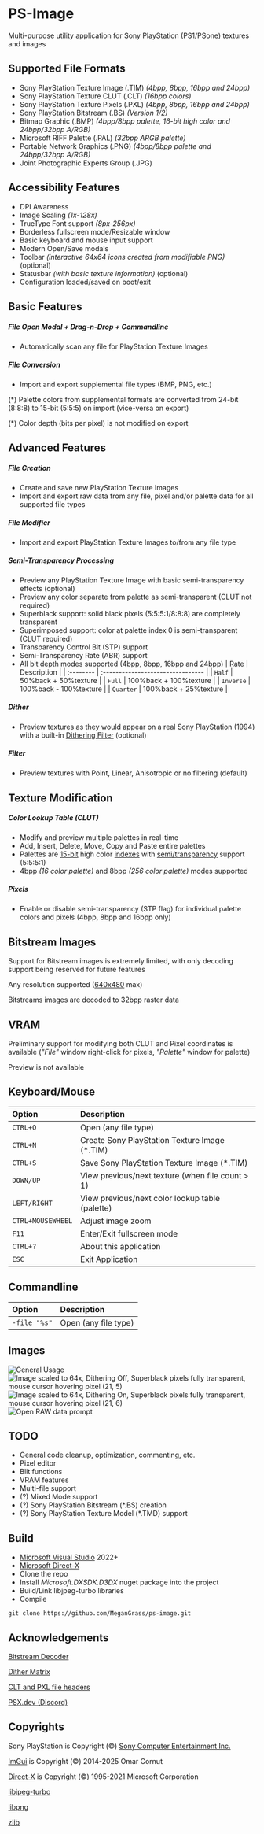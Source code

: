 # PS-Image
Multi-purpose utility application for Sony PlayStation (PS1/PSone) textures and images

## Supported File Formats
- Sony PlayStation Texture Image (.TIM) *(4bpp, 8bpp, 16bpp and 24bpp)*
- Sony PlayStation Texture CLUT (.CLT) *(16bpp colors)*
- Sony PlayStation Texture Pixels (.PXL) *(4bpp, 8bpp, 16bpp and 24bpp)*
- Sony PlayStation Bitstream (.BS) *(Version 1/2)*
- Bitmap Graphic (.BMP) *(4bpp/8bpp palette, 16-bit high color and 24bpp/32bpp A/RGB)*
- Microsoft RIFF Palette (.PAL) *(32bpp ARGB palette)*
- Portable Network Graphics (.PNG) *(4bpp/8bpp palette and 24bpp/32bpp A/RGB)*
- Joint Photographic Experts Group (.JPG)

## Accessibility Features
- DPI Awareness
- Image Scaling *(1x-128x)*
- TrueType Font support *(8px-256px)*
- Borderless fullscreen mode/Resizable window
- Basic keyboard and mouse input support
- Modern Open/Save modals
- Toolbar *(interactive 64x64 icons created from modifiable PNG)* (optional)
- Statusbar *(with basic texture information)* (optional)
- Configuration loaded/saved on boot/exit

## Basic Features
##### **File Open Modal + Drag-n-Drop + Commandline**
- Automatically scan any file for PlayStation Texture Images
##### **File Conversion**
- Import and export supplemental file types (BMP, PNG, etc.)

(*) Palette colors from supplemental formats are converted from 24-bit (8:8:8) to 15-bit (5:5:5) on import (vice-versa on export)

(*) Color depth (bits per pixel) is not modified on export

## Advanced Features
##### **File Creation**
- Create and save new PlayStation Texture Images
- Import and export raw data from any file, pixel and/or palette data for all supported file types

##### **File Modifier**
- Import and export PlayStation Texture Images to/from any file type
##### **Semi-Transparency Processing**
- Preview any PlayStation Texture Image with basic semi-transparency effects (optional)
- Preview any color separate from palette as semi-transparent (CLUT not required)
- Superblack support: solid black pixels (5:5:5:1/8:8:8) are completely transparent
- Superimposed support: color at palette index 0 is semi-transparent (CLUT required)
- Transparency Control Bit (STP) support
- Semi-Transparency Rate (ABR) support
- All bit depth modes supported (4bpp, 8bpp, 16bpp and 24bpp)
| Rate | Description                       |
| :-------- | :-------------------------------- |
| `Half` | 50%back + 50%texture |
| `Full` | 100%back + 100%texture |
| `Inverse` | 100%back - 100%texture |
| `Quarter` | 100%back + 25%texture |

##### **Dither**
- Preview textures as they would appear on a real Sony PlayStation (1994) with a built-in [Dithering Filter](https://en.wikipedia.org/wiki/Dither) (optional)
##### **Filter**
- Preview textures with Point, Linear, Anisotropic or no filtering (default)

## Texture Modification
##### **Color Lookup Table (CLUT)**
- Modify and preview multiple palettes in real-time
- Add, Insert, Delete, Move, Copy and Paste entire palettes
- Palettes are [15-bit](https://en.wikipedia.org/wiki/High_color) high color [indexes](https://en.wikipedia.org/wiki/Indexed_color) with [semi/transparency](https://en.wikipedia.org/wiki/Palette_(computing)#Transparency_in_palettes) support (5:5:5:1)
- 4bpp *(16 color palette)* and 8bpp *(256 color palette)* modes supported

##### **Pixels**
- Enable or disable semi-transparency (STP flag) for individual palette colors and pixels (4bpp, 8bpp and 16bpp only)

## Bitstream Images
Support for Bitstream images is extremely limited, with only decoding support being reserved for future features

Any resolution supported ([640x480](https://en.wikipedia.org/wiki/PlayStation_technical_specifications#:~:text=Resolutions) max)

Bitstreams images are decoded to 32bpp raster data

## VRAM
Preliminary support for modifying both CLUT and Pixel coordinates is available (_"File"_ window right-click for pixels, _"Palette"_ window for palette)

Preview is not available

## Keyboard/Mouse
| Option | Description                       |
| :-------- | :-------------------------------- |
| `CTRL+O` | Open (any file type) |
| `CTRL+N` | Create Sony PlayStation Texture Image (*.TIM) |
| `CTRL+S` | Save Sony PlayStation Texture Image (*.TIM) |
| `DOWN/UP` | View previous/next texture (when file count > 1) |
| `LEFT/RIGHT` | View previous/next color lookup table (palette) |
| `CTRL+MOUSEWHEEL` | Adjust image zoom |
| `F11` | Enter/Exit fullscreen mode |
| `CTRL+?` | About this application |
| `ESC` | Exit Application |

## Commandline
| Option | Description                       |
| :-------- | :-------------------------------- |
| `-file "%s"` | Open (any file type) |

## Images
![General Usage](/images/ps-image_00.jpg?raw=true "General Usage")
![Image scaled to 64x, Dithering Off, Superblack pixels fully transparent, mouse cursor hovering pixel (21, 5)](/images/ps-image_01.jpg?raw=true "Image scaled to 64x, Dithering Off, Superblack pixels fully transparent, mouse cursor hovering pixel (21, 5)")
![Image scaled to 64x, Dithering On, Superblack pixels fully transparent, mouse cursor hovering pixel (21, 6)](/images/ps-image_02.jpg?raw=true "Image scaled to 64x, Dithering On, Superblack pixels fully transparent, mouse cursor hovering pixel (21, 6)")
![Open RAW data prompt](/images/ps-image_03.jpg?raw=true "Open RAW data prompt")

## TODO
- General code cleanup, optimization, commenting, etc.
- Pixel editor
- Blit functions
- VRAM features
- Multi-file support
- (?) Mixed Mode support
- (?) Sony PlayStation Bitstream (*.BS) creation
- (?) Sony PlayStation Texture Model (*.TMD) support

## Build
- [Microsoft Visual Studio](https://visualstudio.microsoft.com) 2022+
- [Microsoft Direct-X](https://www.nuget.org/packages/Microsoft.DXSDK.D3DX)
- Clone the repo
- Install *Microsoft.DXSDK.D3DX* nuget package into the project
- Build/Link libjpeg-turbo libraries
- Compile
```
git clone https://github.com/MeganGrass/ps-image.git
```

## Acknowledgements
[Bitstream Decoder](https://github.com/XProger/OpenResident)

[Dither Matrix](https://psx-spx.consoledev.net/graphicsprocessingunitgpu/#24bit-rgb-to-15bit-rgb-dithering-enabled-in-texpage-attribute)

[CLT and PXL file headers](https://problemkaputt.de/psxspx-cdrom-file-video-texture-image-tim-pxl-clt-sony.htm)

[PSX.dev (Discord)](https://discord.com/invite/psx-dev-642647820683444236)


## Copyrights
Sony PlayStation is Copyright (©) [Sony Computer Entertainment Inc.](https://sonyinteractive.com/)

[ImGui](https://github.com/ocornut/imgui) is Copyright (©) 2014-2025 Omar Cornut

[Direct-X](https://learn.microsoft.com/en-us/windows/win32/directx) is Copyright (©) 1995-2021 Microsoft Corporation

[libjpeg-turbo](https://github.com/libjpeg-turbo/libjpeg-turbo)

[libpng](https://github.com/pnggroup/libpng)

[zlib](https://github.com/madler/zlib)
